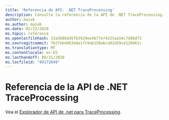 ```yaml
---
title: 'Referencia de API: .NET TraceProcessing'
description: Consulte la referencia de la API de .NET TraceProcessing.
author: maiak
ms.author: maiak
ms.date: 02/23/2020
ms.topic: reference
ms.openlocfilehash: 33a508bdd5fb3929ee4b77e74225aa54c7d8bd72
ms.sourcegitcommit: 7b2febddb3e8a17c9ab158abcdd2a59ce126661c
ms.translationtype: MT
ms.contentlocale: es-ES
ms.lasthandoff: 08/31/2020
ms.locfileid: "89172649"
---
```

# <a name="net-traceprocessing-api-reference"></a>Referencia de la API de .NET TraceProcessing

Vea el [Explorador de API de .net para TraceProcessing](/dotnet/api/?view=trace-processor-dotnet-1.0).